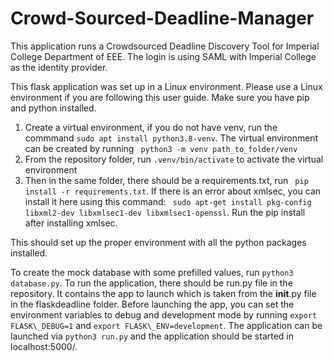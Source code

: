 # Crowd-Sourced-Deadline-Manager

This application runs a Crowdsourced Deadline Discovery Tool for Imperial College Department of EEE. The login is using SAML with Imperial College as the identity provider.


This flask application was set up in a Linux environment. Please use a Linux environment if you are following this user guide. Make sure you have pip and python installed.

1. Create a virtual environment, if you do not have venv, run the commmand ```sudo apt install python3.8-venv```. The virtual environment can be created by running ``` python3 -m venv path_to_folder/venv```
2. From the repository folder, run ```.venv/bin/activate``` to activate the virtual environment
3. Then in the same folder, there should be a requirements.txt, run ``` pip install -r requirements.txt```. If there is an error about xmlsec, you can install it here using this command: ``` sudo apt-get install pkg-config libxml2-dev libxmlsec1-dev libxmlsec1-openssl```. Run the pip install after installing xmlsec.

This should set up the proper environment with all the python packages installed.

To create the mock database with some prefilled values, run ```python3 database.py```.
To run the application, there should be run.py file in the repository. It contains the app to launch which is taken from the __init__.py file in the flaskdeadline folder. Before launching the app, you can set the environment variables to debug and development mode by running ``` export FLASK\_DEBUG=1 ``` and ``` export FLASK\_ENV=development ```. The application can be launched via ``` python3 run.py ``` and the application should be started in localhost:5000/.

